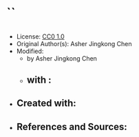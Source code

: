 # ``

## [](../files/)

- License: [CC0 1.0](./LICENSE.txt)
- Original Author(s): Asher Jingkong Chen
- Modified:
  - by Asher Jingkong Chen
  - ## with :
- ## Created with:
- ## References and Sources:
